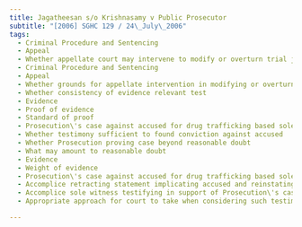 ```yaml
---
title: Jagatheesan s/o Krishnasamy v Public Prosecutor 
subtitle: "[2006] SGHC 129 / 24\_July\_2006"
tags:
  - Criminal Procedure and Sentencing
  - Appeal
  - Whether appellate court may intervene to modify or overturn trial judge\'s findings of fact if findings found to be unreasonable based on appellate court\'s evaluation of witness\'s credibility
  - Criminal Procedure and Sentencing
  - Appeal
  - Whether grounds for appellate intervention in modifying or overturning trial judge\'s findings of fact existing where trial judge\'s inferences not supported by primary or objective facts
  - Whether consistency of evidence relevant test
  - Evidence
  - Proof of evidence
  - Standard of proof
  - Prosecution\'s case against accused for drug trafficking based solely on accomplice\'s testimony implicating accused
  - Whether testimony sufficient to found conviction against accused
  - Whether Prosecution proving case beyond reasonable doubt
  - What may amount to reasonable doubt
  - Evidence
  - Weight of evidence
  - Prosecution\'s case against accused for drug trafficking based solely on accomplice\'s testimony implicating accused
  - Accomplice retracting statement implicating accused and reinstating statement at trial
  - Accomplice sole witness testifying in support of Prosecution\'s case
  - Appropriate approach for court to take when considering such testimony

---
```


